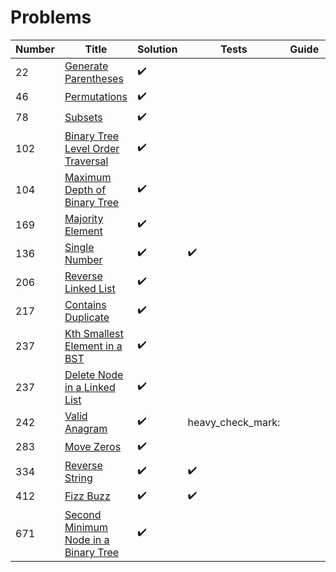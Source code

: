 # Problems

| Number | Title                                                                                                                   | Solution           | Tests              | Guide | Video |
| ------ | ----------------------------------------------------------------------------------------------------------------------- | ------------------ | ------------------ | ----- | ----- |
| 22     | [Generate Parentheses](https://leetcode.com/problems/generate-parentheses/description/)                                 | :heavy_check_mark: |                    |       |       |
| 46     | [Permutations](https://leetcode.com/problems/permutations/description/)                                                 | :heavy_check_mark: |                    |       |       |
| 78     | [Subsets](https://leetcode.com/problems/subsets/description/)                                                           | :heavy_check_mark: |                    |       |       |
| 102    | [Binary Tree Level Order Traversal](https://leetcode.com/problems/binary-tree-level-order-traversal/description/)       | :heavy_check_mark: |                    |       |       |
| 104    | [Maximum Depth of Binary Tree](https://leetcode.com/problems/single-number/description/)                                | :heavy_check_mark: |                    |       |       |
| 169    | [Majority Element](https://leetcode.com/problems/majority-element/description/)                                         | :heavy_check_mark: |                    |       |       |
| 136    | [Single Number](https://leetcode.com/problems/single-number/description/)                                               | :heavy_check_mark: | :heavy_check_mark: |       |       |
| 206    | [Reverse Linked List](https://leetcode.com/problems/reverse-linked-list/description/)                                   | :heavy_check_mark: |                    |       |       |
| 217    | [Contains Duplicate](https://leetcode.com/problems/contains-duplicate/hints/)                                           | :heavy_check_mark: |                    |       |       |
| 237    | [Kth Smallest Element in a BST](https://leetcode.com/problems/kth-smallest-element-in-a-bst/description/)               | :heavy_check_mark: |                    |       |       |
| 237    | [Delete Node in a Linked List](https://leetcode.com/problems/delete-node-in-a-linked-list/description/)                 | :heavy_check_mark: |                    |       |       |
| 242    | [Valid Anagram](https://leetcode.com/problems/valid-anagram/description/)                                               | :heavy_check_mark: | heavy_check_mark:  |       |       |
| 283    | [Move Zeros](https://leetcode.com/problems/move-zeroes/description/)                                                    | :heavy_check_mark: |                    |       |       |
| 334    | [Reverse String](https://leetcode.com/problems/reverse-string/description/)                                             | :heavy_check_mark: | :heavy_check_mark: |       |       |
| 412    | [Fizz Buzz](https://leetcode.com/problems/fizz-buzz/description/)                                                       | :heavy_check_mark: | :heavy_check_mark: |       |       |
| 671    | [Second Minimum Node in a Binary Tree](https://leetcode.com/problems/second-minimum-node-in-a-binary-tree/description/) | :heavy_check_mark: |                    |       |       |


